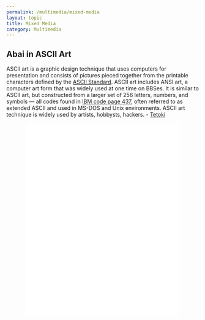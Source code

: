```yaml
---
permalink: /multimedia/mixed-media
layout: topic
title: Mixed Media
category: Multimedia
---
```


## Abai in ASCII Art 
ASCII art is a graphic design technique that uses computers for presentation and consists of pictures pieced together from the printable characters defined by the [ASCII Standard](https://en.wikipedia.org/wiki/ASCII). ASCII art includes ANSI art, a computer art form that was widely used at one time on BBSes. It is similar to ASCII art, but constructed from a larger set of 256 letters, numbers, and symbols — all codes found in [IBM code page 437](https://en.wikipedia.org/wiki/Code_page_437), often referred to as extended ASCII and used in MS-DOS and Unix environments. ASCII art technique is widely used by artists, hobbysts, hackers. - [Tetoki](https://www.tetoki.eu/asciiart/)

<div class="d-flex flex-row justify-content-center">
<iframe src="//www.qazaqstan.io/embeds/abai-asciiart/" width="80%" height="500" style="display: block; margin: 0 auto;" frameborder="0"></iframe>
</div>
<!-- <div class="row">
{% for item in site.data.videos.contents %}
  <div class="col-sm-12 col-md-6">
  <div class="d-flex flex-column">
    <div class="video-title-text p-5">{{ item.title }}</div>
  </div>
      <a href="{%if item.href %} {{ item.href }} {% else %} {{ item.src }} {% endif %}" target="_blank">
        <div class="video-card m-2 p-2">
        <video class="card-img-top" playsinline="playsinline" autoplay="autoplay" muted="muted" loop="loop">
          <source src="{{ item.src }}" type="video/mp4">
        </video>
        <div class="vid-meta p-1"><span class="catagory p-1">{{ item.category }}</span><span class="language p-1">{{ item.language }}</span></div>
        </div>
      </a>
  </div>
  {% endfor %}
</div> -->
